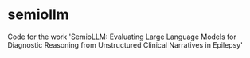 # semiollm
Code for the work 'SemioLLM: Evaluating Large Language Models for Diagnostic Reasoning from Unstructured Clinical Narratives in Epilepsy' 
